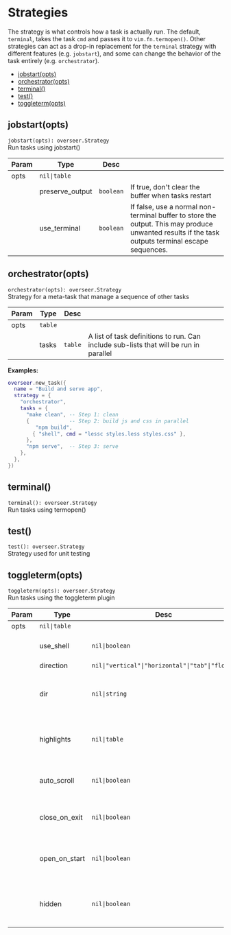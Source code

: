# Strategies

The strategy is what controls how a task is actually run. The default, `terminal`, takes the task `cmd` and passes it to `vim.fn.termopen()`. Other strategies can act as a drop-in replacement for the `terminal` strategy with different features (e.g. `jobstart`), and some can change the behavior of the task entirely (e.g. `orchestrator`).

<!-- TOC -->

- [jobstart(opts)](#jobstartopts)
- [orchestrator(opts)](#orchestratoropts)
- [terminal()](#terminal)
- [test()](#test)
- [toggleterm(opts)](#toggletermopts)

<!-- /TOC -->

<!-- API -->

## jobstart(opts)

`jobstart(opts): overseer.Strategy` \
Run tasks using jobstart()

| Param | Type            | Desc      |                                                                                                                                                  |
| ----- | --------------- | --------- | ------------------------------------------------------------------------------------------------------------------------------------------------ |
| opts  | `nil\|table`    |           |                                                                                                                                                  |
|       | preserve_output | `boolean` | If true, don't clear the buffer when tasks restart                                                                                               |
|       | use_terminal    | `boolean` | If false, use a normal non-terminal buffer to store the output. This may produce unwanted results if the task outputs terminal escape sequences. |

## orchestrator(opts)

`orchestrator(opts): overseer.Strategy` \
Strategy for a meta-task that manage a sequence of other tasks

| Param | Type    | Desc    |                                                                                       |
| ----- | ------- | ------- | ------------------------------------------------------------------------------------- |
| opts  | `table` |         |                                                                                       |
|       | tasks   | `table` | A list of task definitions to run. Can include sub-lists that will be run in parallel |

**Examples:**
```lua
overseer.new_task({
  name = "Build and serve app",
  strategy = {
    "orchestrator",
    tasks = {
      "make clean", -- Step 1: clean
      {             -- Step 2: build js and css in parallel
         "npm build",
        { "shell", cmd = "lessc styles.less styles.css" },
      },
      "npm serve",  -- Step 3: serve
    },
  },
})
```

## terminal()

`terminal(): overseer.Strategy` \
Run tasks using termopen()


## test()

`test(): overseer.Strategy` \
Strategy used for unit testing


## toggleterm(opts)

`toggleterm(opts): overseer.Strategy` \
Run tasks using the toggleterm plugin

| Param | Type          | Desc                                            |                                                          |
| ----- | ------------- | ----------------------------------------------- | -------------------------------------------------------- |
| opts  | `nil\|table`  |                                                 |                                                          |
|       | use_shell     | `nil\|boolean`                                  | load user shell before running task                      |
|       | direction     | `nil\|"vertical"\|"horizontal"\|"tab"\|"float"` |                                                          |
|       | dir           | `nil\|string`                                   | open ToggleTerm at specified directory before task       |
|       | highlights    | `nil\|table`                                    | map to a highlight group name and a table of it's values |
|       | auto_scroll   | `nil\|boolean`                                  | automatically scroll to the bottom on task output        |
|       | close_on_exit | `nil\|boolean`                                  | close the terminal (if open) after task exits            |
|       | open_on_start | `nil\|boolean`                                  | toggle open the terminal automatically when task starts  |
|       | hidden        | `nil\|boolean`                                  | cannot be toggled with normal ToggleTerm commands        |


<!-- /API -->
